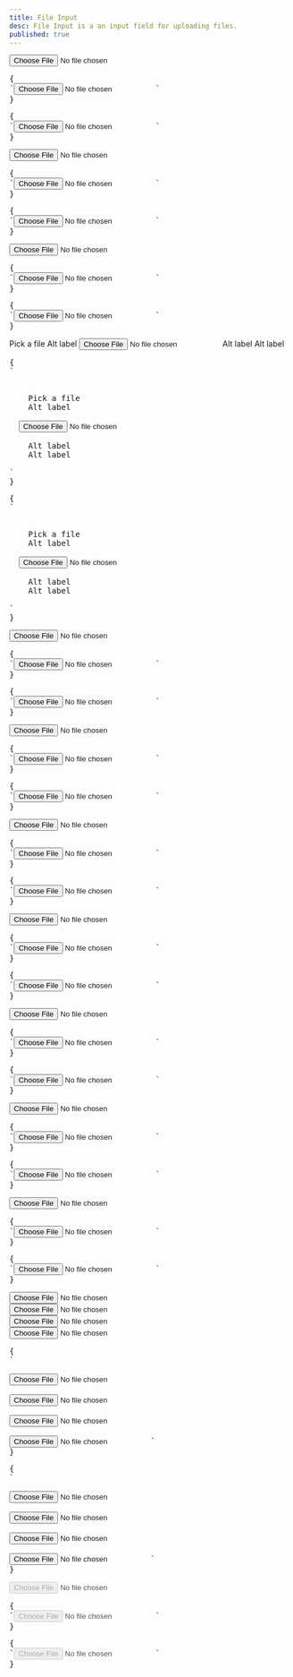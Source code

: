 ```yaml
---
title: File Input
desc: File Input is a an input field for uploading files.
published: true
---
```


<script>
  import Component from "@components/Component.svelte"
  import ClassTable from "@components/ClassTable.svelte"
  import { prefix } from '$lib/stores';
  import { replace } from '$lib/actions';
</script>

<ClassTable
data="{[
  { type:'component', class: 'form-control', desc: 'Container element' },
  { type:'component', class: 'label', desc: 'For helper text' },
  { type:'component', class: 'file-input', desc: 'For <input> element' },
  { type:'modifier', class: 'file-input-bordered', desc: 'Adds border to input' },
  { type:'modifier', class: 'file-input-ghost', desc: 'Adds ghost style to input' },
  { type:'modifier', class: 'file-input-primary', desc: 'Adds `primary` color to input' },
  { type:'modifier', class: 'file-input-secondary', desc: 'Adds `secondary` color to input' },
  { type:'modifier', class: 'file-input-accent', desc: 'Adds `accent` color to input' },
  { type:'modifier', class: 'file-input-info', desc: 'Adds `info` color to input' },
  { type:'modifier', class: 'file-input-success', desc: 'Adds `success` color to input' },
  { type:'modifier', class: 'file-input-warning', desc: 'Adds `warning` color to input' },
  { type:'modifier', class: 'file-input-error', desc: 'Adds `error` color to input' },
  { type:'responsive', class: 'file-input-lg', desc: 'Large size for input' },
  { type:'responsive', class: 'file-input-md', desc: 'Medium (default) size for input' },
  { type:'responsive', class: 'file-input-sm', desc: 'Small size for input' },
  { type:'responsive', class: 'file-input-xs', desc: 'Extra small size for input' },
]}"
/>

<Component title="File input">
<input type="file" class="file-input w-full max-w-xs" />
<pre slot="html" use:replace={{ to: $prefix }}>{
`<input type="file" class="$$file-input w-full max-w-xs" />`
}</pre>
<pre slot="react" use:replace={{ to: $prefix }}>{
`<input type="file" className="$$file-input w-full max-w-xs" />`
}</pre>
</Component>

<Component title="File input with border">
<input type="file" class="file-input file-input-bordered w-full max-w-xs" />
<pre slot="html" use:replace={{ to: $prefix }}>{
`<input type="file" class="$$file-input $$file-input-bordered w-full max-w-xs" />`
}</pre>
<pre slot="react" use:replace={{ to: $prefix }}>{
`<input type="file" className="$$file-input $$file-input-bordered w-full max-w-xs" />`
}</pre>
</Component>

<Component title="Ghost (no background)">
<input type="file" class="file-input file-input-ghost w-full max-w-xs" />
<pre slot="html" use:replace={{ to: $prefix }}>{
`<input type="file" class="$$file-input $$file-input-ghost w-full max-w-xs" />`
}</pre>
<pre slot="react" use:replace={{ to: $prefix }}>{
`<input type="file" className="$$file-input $$file-input-ghost w-full max-w-xs" />`
}</pre>
</Component>

<Component title="With form-control and labels">
<div class="form-control w-full max-w-xs">
  <label class="label">
    <span class="label-text">Pick a file</span>
    <span class="label-text-alt">Alt label</span>
  </label>
  <input type="file" class="file-input file-input-bordered w-full max-w-xs" />
  <label class="label">
    <span class="label-text-alt">Alt label</span>
    <span class="label-text-alt">Alt label</span>
  </label>
</div>
<pre slot="html" use:replace={{ to: $prefix }}>{
`<div class="$$form-control w-full max-w-xs">
  <label class="$$label">
    <span class="$$label-text">Pick a file</span>
    <span class="$$label-text-alt">Alt label</span>
  </label>
  <input type="file" class="$$file-input $$file-input-bordered w-full max-w-xs" />
  <label class="$$label">
    <span class="$$label-text-alt">Alt label</span>
    <span class="$$label-text-alt">Alt label</span>
  </label>
</div>`
}</pre>
<pre slot="react" use:replace={{ to: $prefix }}>{
`<div className="$$form-control w-full max-w-xs">
  <label className="$$label">
    <span className="$$label-text">Pick a file</span>
    <span className="$$label-text-alt">Alt label</span>
  </label>
  <input type="file" className="$$file-input $$file-input-bordered w-full max-w-xs" />
  <label className="$$label">
    <span className="$$label-text-alt">Alt label</span>
    <span className="$$label-text-alt">Alt label</span>
  </label>
</div>`
}</pre>
</Component>

<Component title="Primary color">
<input type="file" class="file-input file-input-bordered file-input-primary w-full max-w-xs" />
<pre slot="html" use:replace={{ to: $prefix }}>{
`<input type="file" class="$$file-input $$file-input-bordered $$file-input-primary w-full max-w-xs" />`
}</pre>
<pre slot="react" use:replace={{ to: $prefix }}>{
`<input type="file" className="$$file-input $$file-input-bordered $$file-input-primary w-full max-w-xs" />`
}</pre>
</Component>

<Component title="Secondary color">
<input type="file" class="file-input file-input-bordered file-input-secondary w-full max-w-xs" />
<pre slot="html" use:replace={{ to: $prefix }}>{
`<input type="file" class="$$file-input $$file-input-bordered $$file-input-secondary w-full max-w-xs" />`
}</pre>
<pre slot="react" use:replace={{ to: $prefix }}>{
`<input type="file" className="$$file-input $$file-input-bordered $$file-input-secondary w-full max-w-xs" />`
}</pre>
</Component>

<Component title="Accent color">
<input type="file" class="file-input file-input-bordered file-input-accent w-full max-w-xs" />
<pre slot="html" use:replace={{ to: $prefix }}>{
`<input type="file" class="$$file-input $$file-input-bordered $$file-input-accent w-full max-w-xs" />`
}</pre>
<pre slot="react" use:replace={{ to: $prefix }}>{
`<input type="file" className="$$file-input $$file-input-bordered $$file-input-accent w-full max-w-xs" />`
}</pre>
</Component>

<Component title="Info color">
<input type="file" class="file-input file-input-bordered file-input-info w-full max-w-xs" />
<pre slot="html" use:replace={{ to: $prefix }}>{
`<input type="file" class="$$file-input $$file-input-bordered $$file-input-info w-full max-w-xs" />`
}</pre>
<pre slot="react" use:replace={{ to: $prefix }}>{
`<input type="file" className="$$file-input $$file-input-bordered $$file-input-info w-full max-w-xs" />`
}</pre>
</Component>

<Component title="Success color">
<input type="file" class="file-input file-input-bordered file-input-success w-full max-w-xs" />
<pre slot="html" use:replace={{ to: $prefix }}>{
`<input type="file" class="$$file-input $$file-input-bordered $$file-input-success w-full max-w-xs" />`
}</pre>
<pre slot="react" use:replace={{ to: $prefix }}>{
`<input type="file" className="$$file-input $$file-input-bordered $$file-input-success w-full max-w-xs" />`
}</pre>
</Component>

<Component title="Warning color">
<input type="file" class="file-input file-input-bordered file-input-warning w-full max-w-xs" />
<pre slot="html" use:replace={{ to: $prefix }}>{
`<input type="file" class="$$file-input $$file-input-bordered $$file-input-warning w-full max-w-xs" />`
}</pre>
<pre slot="react" use:replace={{ to: $prefix }}>{
`<input type="file" className="$$file-input $$file-input-bordered $$file-input-warning w-full max-w-xs" />`
}</pre>
</Component>

<Component title="Error color">
<input type="file" class="file-input file-input-bordered file-input-error w-full max-w-xs" />
<pre slot="html" use:replace={{ to: $prefix }}>{
`<input type="file" class="$$file-input $$file-input-bordered $$file-input-error w-full max-w-xs" />`
}</pre>
<pre slot="react" use:replace={{ to: $prefix }}>{
`<input type="file" className="$$file-input $$file-input-bordered $$file-input-error w-full max-w-xs" />`
}</pre>
</Component>

<Component title="Sizes">
<div class="flex flex-col gap-4 w-full items-center">
  <input type="file" class="file-input file-input-bordered file-input-xs w-full max-w-xs" />
  <input type="file" class="file-input file-input-bordered file-input-sm w-full max-w-xs" />
  <input type="file" class="file-input file-input-bordered file-input-md w-full max-w-xs" />
  <input type="file" class="file-input file-input-bordered file-input-lg w-full max-w-xs" />
</div>
<pre slot="html" use:replace={{ to: $prefix }}>{
`
<!-- xs -->
<input type="file" class="$$file-input $$file-input-bordered $$file-input-xs w-full max-w-xs" />
<!-- sm -->
<input type="file" class="$$file-input $$file-input-bordered $$file-input-sm w-full max-w-xs" />
<!-- md -->
<input type="file" class="$$file-input $$file-input-bordered $$file-input-md w-full max-w-xs" />
<!-- lg -->
<input type="file" class="$$file-input $$file-input-bordered $$file-input-lg w-full max-w-xs" />`
}</pre>
<pre slot="react" use:replace={{ to: $prefix }}>{
`
<!-- xs -->
<input type="file" className="$$file-input $$file-input-bordered $$file-input-xs w-full max-w-xs" />
<!-- sm -->
<input type="file" className="$$file-input $$file-input-bordered $$file-input-sm w-full max-w-xs" />
<!-- md -->
<input type="file" className="$$file-input $$file-input-bordered $$file-input-md w-full max-w-xs" />
<!-- lg -->
<input type="file" className="$$file-input $$file-input-bordered $$file-input-lg w-full max-w-xs" />`
}</pre>
</Component>

<Component title="Disabled">
<input type="file" placeholder="You can't touch this" class="file-input file-input-bordered w-full max-w-xs" disabled />
<pre slot="html" use:replace={{ to: $prefix }}>{
`<input type="file" placeholder="You can't touch this" class="$$file-input $$file-input-bordered w-full max-w-xs" disabled />`
}</pre>
<pre slot="react" use:replace={{ to: $prefix }}>{
`<input type="file" placeholder="You can't touch this" className="$$file-input $$file-input-bordered w-full max-w-xs" disabled />`
}</pre>
</Component>

